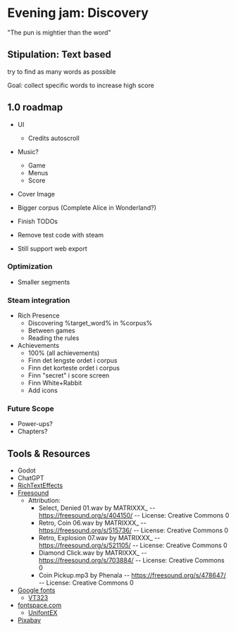# Evening jam: Discovery

"The pun is mightier than the word"

## Stipulation: Text based

try to find as many words as possible

Goal: collect specific words to increase high score

## 1.0 roadmap

- UI
  - Credits autoscroll

- Music?
  - Game
  - Menus
  - Score
- Cover Image
- Bigger corpus (Complete Alice in Wonderland?)

- Finish TODOs
- Remove test code with steam
- Still support web export

### Optimization

- Smaller segments

### Steam integration

- Rich Presence
  - Discovering %target_word% in %corpus%
  - Between games
  - Reading the rules
- Achievements
  - 100% (all achievements)
  - Finn det lengste ordet i corpus
  - Finn det korteste ordet i corpus
  - Finn "secret" i score screen
  - Finn White+Rabbit
  - Add icons

### Future Scope

- Power-ups?
- Chapters?

## Tools & Resources

- Godot
- ChatGPT
- [RichTextEffects](https://github.com/teebarjunk/godot-text_effects)
- [Freesound](https://freesound.org/)
  - Attribution:
    - Select, Denied 01.wav by MATRIXXX_ -- https://freesound.org/s/404150/ -- License: Creative Commons 0
    - Retro, Coin 06.wav by MATRIXXX_ -- https://freesound.org/s/515736/ -- License: Creative Commons 0
    - Retro, Explosion 07.wav by MATRIXXX_ -- https://freesound.org/s/521105/ -- License: Creative Commons 0
    - Diamond Click.wav by MATRIXXX_ -- https://freesound.org/s/703884/ -- License: Creative Commons 0
    - Coin Pickup.mp3 by Phenala -- https://freesound.org/s/478647/ -- License: Creative Commons 0
- [Google fonts](https://fonts.google.com/)
  - [VT323](https://fonts.google.com/specimen/VT323)
- [fontspace.com](https://www.fontspace.com/)
  - [UnifontEX](https://www.fontspace.com/unifontex-font-f26370)
- [Pixabay](https://pixabay.com/)